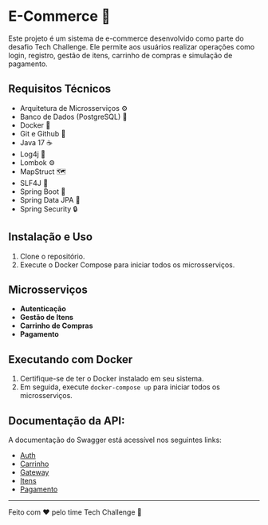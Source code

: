 # E-Commerce 🛒

Este projeto é um sistema de e-commerce desenvolvido como parte do desafio Tech Challenge. Ele permite aos usuários realizar operações como login, registro, gestão de itens, carrinho de compras e simulação de pagamento.

## Requisitos Técnicos
- Arquitetura de Microsserviços ⚙️
- Banco de Dados (PostgreSQL) 💾
- Docker 🐳
- Git e Github 🐙
- Java 17 ☕️
- Log4j 📝
- Lombok ⚙️
- MapStruct 🗺️
- SLF4J 📝
- Spring Boot 🚀
- Spring Data JPA 🔄
- Spring Security 🔒

## Instalação e Uso

1. Clone o repositório.
2. Execute o Docker Compose para iniciar todos os microsserviços.

## Microsserviços

- **Autenticação**
- **Gestão de Itens**
- **Carrinho de Compras**
- **Pagamento**

## Executando com Docker

1. Certifique-se de ter o Docker instalado em seu sistema.
2. Em seguida, execute `docker-compose up` para iniciar todos os microsserviços.

## Documentação da API:

A documentação do Swagger está acessível nos seguintes links:

- [Auth](http://localhost:8081/swagger-ui/index.html)
- [Carrinho](http://localhost:8082/swagger-ui/index.html)
- [Gateway](http://localhost:8080/swagger-ui/index.html)
- [Itens](http://localhost:8083/swagger-ui/index.html)
- [Pagamento](http://localhost:8084/swagger-ui/index.html)

---
Feito com ❤️ pelo time Tech Challenge 🚀
